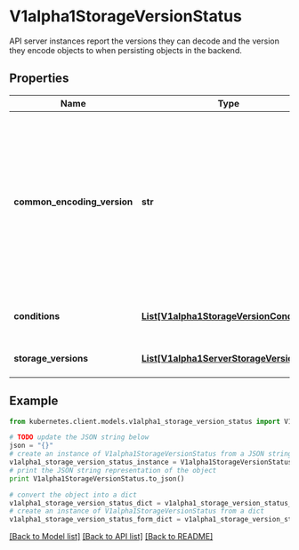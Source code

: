 # V1alpha1StorageVersionStatus

API server instances report the versions they can decode and the version they encode objects to when persisting objects in the backend.

## Properties

Name | Type | Description | Notes
------------ | ------------- | ------------- | -------------
**common_encoding_version** | **str** | If all API server instances agree on the same encoding storage version, then this field is set to that version. Otherwise this field is left empty. API servers should finish updating its storageVersionStatus entry before serving write operations, so that this field will be in sync with the reality. | [optional] 
**conditions** | [**List[V1alpha1StorageVersionCondition]**](V1alpha1StorageVersionCondition.md) | The latest available observations of the storageVersion&#39;s state. | [optional] 
**storage_versions** | [**List[V1alpha1ServerStorageVersion]**](V1alpha1ServerStorageVersion.md) | The reported versions per API server instance. | [optional] 

## Example

```python
from kubernetes.client.models.v1alpha1_storage_version_status import V1alpha1StorageVersionStatus

# TODO update the JSON string below
json = "{}"
# create an instance of V1alpha1StorageVersionStatus from a JSON string
v1alpha1_storage_version_status_instance = V1alpha1StorageVersionStatus.from_json(json)
# print the JSON string representation of the object
print V1alpha1StorageVersionStatus.to_json()

# convert the object into a dict
v1alpha1_storage_version_status_dict = v1alpha1_storage_version_status_instance.to_dict()
# create an instance of V1alpha1StorageVersionStatus from a dict
v1alpha1_storage_version_status_form_dict = v1alpha1_storage_version_status.from_dict(v1alpha1_storage_version_status_dict)
```
[[Back to Model list]](../README.md#documentation-for-models) [[Back to API list]](../README.md#documentation-for-api-endpoints) [[Back to README]](../README.md)


